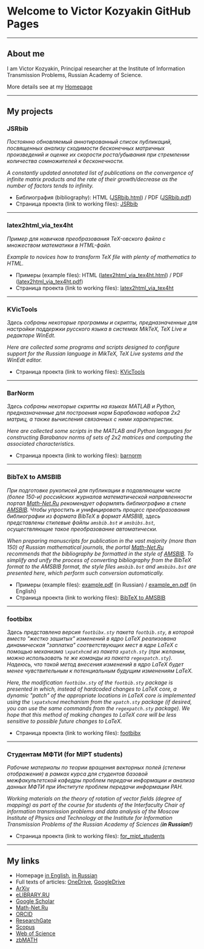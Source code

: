 # Welcome to Victor Kozyakin GitHub Pages

---
## About me
I am Victor Kozyakin, Principal researcher at the Institute of Information Transmission Problems, Russian Academy of Science.

More details see at my [Homepage](http://iitp.ru/en/users/46.htm)


---
## My projects


### JSRbib

*Постоянно обновляемый аннотированный список публикаций, посвященных анализу сходимости бесконечных матричных произведений и оценке их скорости роста/убывания при стремлении количества сомножителей к бесконечности.*

*A constantly updated annotated list of publications on the convergence of infinite matrix products and the rate of their growth/decrease as the number of factors tends to infinity.*

- Библиография (bibliography): HTML ([JSRbib.html](https://kozyakin.github.io/jsrbib/JSRbib.html)) / PDF ([JSRbib.pdf](https://kozyakin.github.io/jsrbib/JSRbib.pdf))
- Страница проекта (link to working files): [JSRbib](https://github.com/kozyakin/JSRbib)

---
### latex2html_via_tex4ht

*Пример для новичков преобразования  TeX-овского файла с множеством математики в HTML-файл.*

*Example to novices how to transform TeX file with plenty of mathematics to HTML.*

- Примеры (еxample files): HTML ([latex2html_via_tex4ht.html](https://kozyakin.github.io/latex2html/latex2html_via_tex4ht.html)) / PDF ([latex2html_via_tex4ht.pdf](https://kozyakin.github.io/latex2html/latex2html_via_tex4ht.pdf))
- Страница проекта (link to working files): [latex2html_via_tex4ht](https://github.com/kozyakin/latex2html_via_tex4ht)

---
### KVicTools

*Здесь собраны некоторые программы и скрипты, предназначенные для настройки поддержки русского языка в системах MikTeX, TeX Live и редакторе WinEdt.*

*Here are collected some programs and scripts designed to configure support for the Russian language in MikTeX, TeX Live systems and the WinEdt editor.*

- Страница проекта (link to working files): [KVicTools](https://github.com/kozyakin/KVicTools)

---
### BarNorm

*Здесь собраны некоторые скрипты на языках MATLAB и Python, предназначенные для построения норм Барабанова наборов 2x2 матриц, а также вычисления связанных с ними характеристик.*

*Here are collected some scripts in the MATLAB and Python languages for constructing Barabanov norms of sets of 2x2 matrices and computing the associated characteristics.*

- Страница проекта (link to working files): [barnorm](https://github.com/kozyakin/barnorm)

------
### BibTeX to AMSBIB

*При подготовке рукописей для публикации в подавляющем числе (более 150-и) российских журналов математической направленности портал [Math-Net.Ru](https://www.mathnet.ru/) рекомендует оформлять библиографию в стиле [AMSBIB](https://www.mathnet.ru/poffice/amsbibpackage.phtml?wshow=amsbibpackage&option_lang=rus). Чтобы упростить и унифицировать процесс преобразования библиографии из формата BibTeX в формат AMSBIB, здесь представлены стилевые файлы `amsbib.bst` и `amsbibs.bst`, осуществляющие такое преобразование автоматически.*

*When preparing manuscripts for publication in the vast majority (more than 150) of Russian mathematical journals, the portal [Math-Net.Ru](https://www.mathnet.ru/index.phtml?&option_lang=eng) recommends that the bibliography be formatted in the style of [AMSBIB](https://www.mathnet.ru/poffice/amsbibpackage.phtml?wshow=amsbibpackage&option_lang=eng). To simplify and unify the process of converting bibliography from the BibTeX format to the AMSBIB format, the style files `amsbib.bst` and `amsbibs.bst` are presented here, which perform such conversion automatically.*

- Примеры (example files): [example.pdf](https://kozyakin.github.io/bibtex_to_amsbib/example/example.pdf) (in Russian) / [example_en.pdf](https://kozyakin.github.io/bibtex_to_amsbib/example/example_en.pdf) (in English}
- Страница проекта (link to working files): [BibTeX to AMSBIB](https://github.com/kozyakin/kozyakin.github.io/tree/main/bibtex_to_amsbib)

---
### footbibx

*Здесь представлена версия `footbibx.sty` пакета `footbib.sty`, в которой вместо "жестко зашитых" изменений в ядро LaTeX реализована динамическая "заплатка" соответствующих мест в ядре LaTeX с помощью механизма `\xpatxhcmd` из пакета `xpatch.sty` (при желании, можно использовать те же команды из пакета `regexpatch.sty`). Надеюсь, что такой метод внесения изменений в ядро LaTeX будет менее чувствительным к потенциальным будущим изменениям LaTeX.*

*Here, the modification `footbibx.sty` of the `footbib.sty` package is presented in which, instead of hardcoded changes to LaTeX core, a dynamic "patch" of the appropriate locations in LaTeX core is implemented using the `\xpatxhcmd` mechanism from the `xpatch.sty` package (if desired, you can use the same commands from the `regexpatch.sty` package). We hope that this method of making changes to LaTeX core will be less sensitive to possible future changes to LaTeX.*

- Страница проекта (link to working files): [footbibx](https://github.com/kozyakin/kozyakin.github.io/tree/main/footbibx)

---
### Студентам МФТИ (for MIPT students)

*Рабочие материалы по теории вращения векторных полей (степени отображения) в рамках курса для студентов базовой межфакультетской кафедры проблем передачи информации и анализа данных МФТИ при Институте проблем передачи информации РАН.*

*Working materials on the theory of rotation of vector fields (degree of mapping) as part of the course for students of the Interfaculty Chair of information transmission problems and data analysis of the Moscow Institute of Physics and Technology at the Institute for Information Transmission Problems of the Russian Academy of Sciences (**in Russian!**)*

- Страница проекта (link to working files): [for_mipt_students](https://github.com/kozyakin/for_mipt_students)

---
## My links

- Homepage [in English](http://iitp.ru/en/users/46.htm), [in Russian](http://iitp.ru/ru/users/46.htm)
- Full texts of articles: [OneDrive](https://1drv.ms/u/s!AqYCDuOO8PSdg-Vw4o__lT0m5BR9xA?e=T4oeA9), [GoogleDrive](https://drive.google.com/drive/folders/0Bxw63g5l4P7pM3JSU0RQTjlGSjQ?usp=sharing)
- [ArXiv](https://arxiv.org/a/kozyakin_v_1)
- [eLIBRARY.RU](https://elibrary.ru/author_items.asp?spin=6507-5516)
- [Google Scholar](https://scholar.google.com/citations?user=QuhA8hoAAAAJ)
- [Math-Net.Ru](http://mathnet.ru/rus/person17907)
- [ORCID](https://orcid.org/0000-0002-6465-0040)
- [ResearchGate](https://researchgate.net/profile/Victor_Kozyakin/)
- [Scopus](https://scopus.com/authid/detail.url?authorId=7003617925)
- [Web of Science](https://www.webofscience.com/wos/author/record/L-2971-2013)
- [zbMATH](https://zbmath.org/authors/?q=ai:kozyakin.victor-s)
